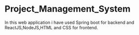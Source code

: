 # Project_Management_System
In this web application i have used Spring boot for backend and ReactJS,NodeJS,HTML and CSS for frontend.


